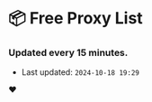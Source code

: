 # :package: Free Proxy List
### Updated every 15 minutes.

- Last updated: `2024-10-18 19:29`

:heart:
